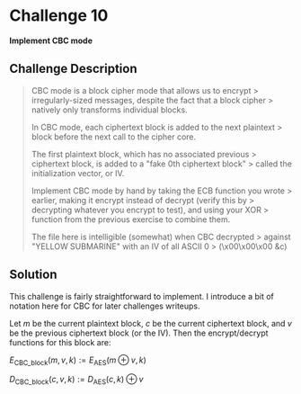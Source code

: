 # Challenge 10

**Implement CBC mode**

## Challenge Description

> CBC mode is a block cipher mode that allows us to encrypt > irregularly-sized messages, despite the fact that a block cipher > natively only transforms individual blocks.
> 
> In CBC mode, each ciphertext block is added to the next plaintext > block before the next call to the cipher core.
> 
> The first plaintext block, which has no associated previous > ciphertext block, is added to a "fake 0th ciphertext block" > called the initialization vector, or IV.
> 
> Implement CBC mode by hand by taking the ECB function you wrote > earlier, making it encrypt instead of decrypt (verify this by > decrypting whatever you encrypt to test), and using your XOR > function from the previous exercise to combine them.
> 
> The file here is intelligible (somewhat) when CBC decrypted > against "YELLOW SUBMARINE" with an IV of all ASCII 0 > (\x00\x00\x00 &c)

## Solution

This challenge is fairly straightforward to implement. I introduce a bit of notation here for CBC for later challenges writeups.

Let $m$ be the current plaintext block, $c$ be the current ciphertext block, and $v$ be the previous ciphertext block (or the IV). Then the encrypt/decrypt functions for this block are:

$E_\mathrm{CBC\_block}(m, v, k) := E_\mathrm{AES}(m \oplus v, k)$

$D_\mathrm{CBC\_block}(c, v, k) := D_\mathrm{AES}(c, k) \oplus v$
